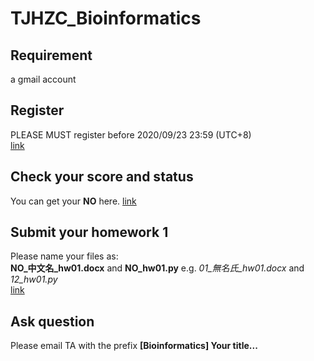 # TJHZC_Bioinformatics
## Requirement
a gmail account

## Register
PLEASE MUST register before 2020/09/23 23:59 (UTC+8) </br>
[link](https://forms.gle/NT4nxU3k399CyCNi9BIOINFORMATICS)

## Check your score and status
You can get your **NO** here.
[link](https://docs.google.com/spreadsheets/d/1-O5Wav50KazojXJmJjXaY7IcRt2VxnaEK73hyFWaabM/editBIOINFORMATICS)

## Submit your homework 1
Please name your files as:</br>
**NO_中文名_hw01.docx** and **NO_hw01.py** e.g. *01_無名氏_hw01.docx* and *12_hw01.py*</br>
[link](https://forms.gle/9BY5NbiWUAzpe8fb9BIOINFORMATICS)

## Ask question
Please email TA with the prefix **[Bioinformatics] Your title...**
